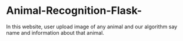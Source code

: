 # Animal-Recognition-Flask-
In this website, user upload image of any animal and our algorithm say name and information about that animal.
